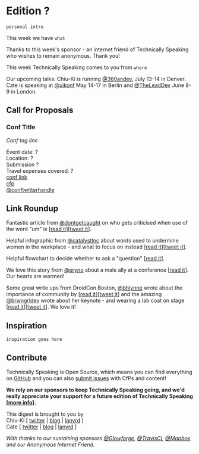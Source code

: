 # Edition ?

`personal intro`

This week we have `what`

Thanks to this week's sponsor - an internet friend of Technically Speaking who wishes to remain anonymous. Thank you!

This week Technically Speaking comes to you from `where`

Our upcoming talks: Chiu-Ki is running [@360andev](http://twitter.com/360andev), July 13-14 in Denver. Cate is speaking at [@uikonf](http://twitter.com/uikonf) May 14-17 in Berlin and [@TheLeadDev](http://twitter.com/theleaddev) June 8-9 in London.


## Call for Proposals

### Conf Title  
*Conf tag line*

Event date: ?  
Location: ?  
Submission ?  
Travel expenses covered: ?  
[conf link](?)  
[cfp](?)  
[@conftwitterhandle](?)


## Link Roundup

Fantastic article from [@dontgetcaught](http://twitter.com/dontgetcaught) on who gets criticised when use of the word "um" is [[read it](http://eloquentwoman.blogspot.com/2017/04/what-linguists-think-about-um-guess-who.html)][[tweet it](https://twitter.com/home?status=What%20linguists%20think%20about%20%22um%3A%22%20Guess%20who%20gets%20punished%20for%20using%20it%3F%20by%20%40dontgetcaught%20http%3A//eloquentwoman.blogspot.com/2017/04/what-linguists-think-about-um-guess-who.html%20via%20%40techspeakdigest)].

Helpful infographic from [@catalystInc](https://twitter.com/catalystInc) about words used to undermine women in the workplace - and what to focus on instead [[read it](http://www.catalyst.org/knowledge/flip-script-women-workplace-0)][[tweet it](https://twitter.com/home?status=Flip%20the%20Script%3A%20Women%20in%20the%20Workplace%20by%20%40catalystInc%20http%3A//www.catalyst.org/knowledge/flip-script-women-workplace-0%20via%20%40techspeakdigest)].

Helpful flowchart to decide whether to ask a "question" [[read it](https://twitter.com/jakevdp/status/852902511945986048)].

We love this story from [@eryno](http://twitter.com/eryno) about a male ally at a conference [[read it](https://twitter.com/eryno/status/844374040580177920)]. Our hearts are warmed!

Some great write ups from DroidCon Boston, [@bhlynne](https://twitter.com/bhlynne) wrote about the importance of community by [[read it](https://www.linkedin.com/pulse/its-all-community-what-i-learned-weeks-tech-brandi-henson-shailer)][[tweet it](https://twitter.com/home?status=It's%20All%20About%20Community%3A%20What%20I%20Learned%20at%20%40droidconbos%20by%20%40bhlynne%20https%3A//www.linkedin.com/pulse/its-all-community-what-i-learned-weeks-tech-brandi-henson-shailer%20via%20%40techspeakdigest)] and the amazing [@brwngrldev](http://twitter.com/brwngrldev) wrote about her keynote - and wearing a lab coat on stage [[read it](http://adavis.info/2017/04/droidcon-boston-2017-recap.html)][[tweet it](https://twitter.com/home?status=DroidCon%20Boston%202017%20Recap%20by%20%40brwngrldev%20http%3A//adavis.info/2017/04/droidcon-boston-2017-recap.html%20via%20%40techspeakdigest)]. We love it!

## Inspiration

`inspiration goes here`  

## Contribute

Technically Speaking is Open Source, which means you can find everything on [GitHub](https://github.com/catehstn/technically-speaking/) and you can also [submit issues](https://github.com/catehstn/technically-speaking/issues/new) with CfPs and content!

**We rely on our sponsors to keep Technically Speaking going, and we'd really appreciate your support for a future edition of Technically Speaking [[more info](http://www.techspeak.email/sponsorship/)].**  


This digest is brought to you by  
Chiu-Ki [ [twitter](https://twitter.com/chiuki) | [blog](http://blog.sqisland.com/) | [lanyrd](http://lanyrd.com/profile/chiuki/) ]  
Cate [ [twitter](https://twitter.com/catehstn) | [blog](http://www.cate.blog/) | [lanyrd](http://lanyrd.com/profile/catehstn/) ]

*With thanks to our sustaining sponsors [@Glowforge](http://twitter.com/glowforge), [@TravisCI](http://twitter.com/travisci), [@Mapbox](http://twitter.com/mapbox) and our Anonymous Internet Friend.*
